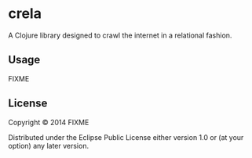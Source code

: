 # crela

A Clojure library designed to crawl the internet in a relational fashion.

## Usage

FIXME

## License

Copyright © 2014 FIXME

Distributed under the Eclipse Public License either version 1.0 or (at
your option) any later version.
